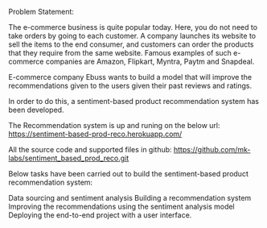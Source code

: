 Problem Statement:

The e-commerce business is quite popular today. Here, you do not need to take orders by going to each customer. A company launches its website to sell the items to the end consumer, and customers can order the products that they require from the same website. Famous examples of such e-commerce companies are Amazon, Flipkart, Myntra, Paytm and Snapdeal.

E-commerce company Ebuss wants to build a model that will improve the recommendations given to the users given their past reviews and ratings.

In order to do this, a sentiment-based product recommendation system has been developed.

The Recommendation system is up and runing on the below url: https://sentiment-based-prod-reco.herokuapp.com/

All the source code and supported files in github: https://github.com/mk-labs/sentiment_based_prod_reco.git

Below tasks have been carried out to build the sentiment-based product recommendation system:

Data sourcing and sentiment analysis 
Building a recommendation system 
Improving the recommendations using the sentiment analysis model 
Deploying the end-to-end project with a user interface.